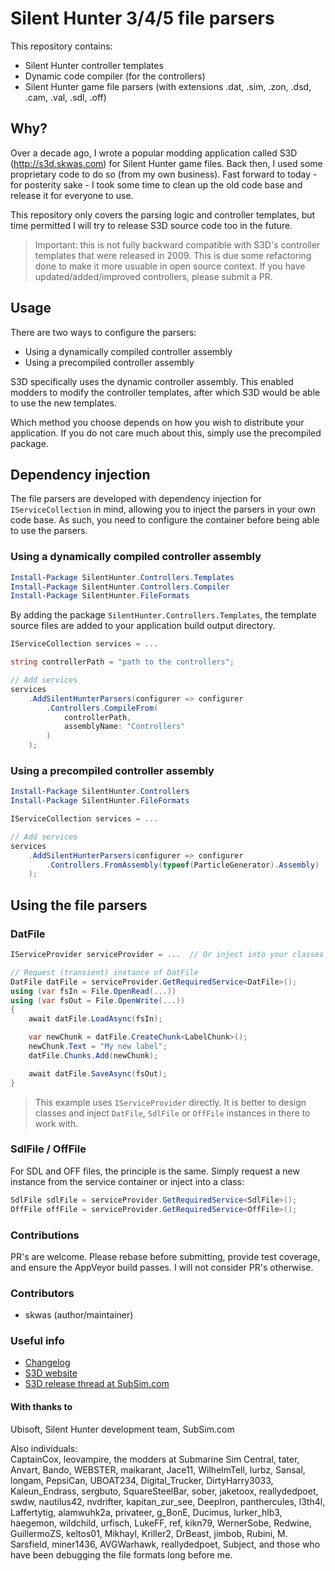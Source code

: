 # Silent Hunter 3/4/5 file parsers

This repository contains:
- Silent Hunter controller templates
- Dynamic code compiler (for the controllers)
- Silent Hunter game file parsers (with extensions .dat, .sim, .zon, .dsd, .cam, .val, .sdl, .off)

## Why?

Over a decade ago, I wrote a popular modding application called S3D (http://s3d.skwas.com) for Silent Hunter game files. Back then, I used some proprietary code to do so (from my own business). Fast forward to today - for posterity sake - I took some time to clean up the old code base and release it for everyone to use.

This repository only covers the parsing logic and controller templates, but time permitted I will try to release S3D source code too in the future.

> Important: this is not fully backward compatible with S3D's controller templates that were released in 2009. This is due some refactoring done to make it more usuable in open source context. If you have updated/added/improved controllers, please submit a PR.

## Usage

There are two ways to configure the parsers:

- Using a dynamically compiled controller assembly
- Using a precompiled controller assembly

S3D specifically uses the dynamic controller assembly. This enabled modders to modify the controller templates, after which S3D would be able to use the new templates.

Which method you choose depends on how you wish to distribute your application. If you do not care much about this, simply use the precompiled package.

## Dependency injection

The file parsers are developed with dependency injection for `IServiceCollection` in mind, allowing you to inject the parsers in your own code base. As such, you need to configure the container before being able to use the parsers.

### Using a dynamically compiled controller assembly

```powershell
Install-Package SilentHunter.Controllers.Templates
Install-Package SilentHunter.Controllers.Compiler
Install-Package SilentHunter.FileFormats
```

By adding the package `SilentHunter.Controllers.Templates`, the template source files are added to your application build output directory.

```csharp
IServiceCollection services = ...

string controllerPath = "path to the controllers";

// Add services
services
    .AddSilentHunterParsers(configurer => configurer
        .Controllers.CompileFrom(
            controllerPath,
            assemblyName: "Controllers"
        )
    );
```

### Using a precompiled controller assembly

```powershell
Install-Package SilentHunter.Controllers
Install-Package SilentHunter.FileFormats
```

```csharp
IServiceCollection services = ...

// Add services
services
    .AddSilentHunterParsers(configurer => configurer
        .Controllers.FromAssembly(typeof(ParticleGenerator).Assembly)
    );
```

## Using the file parsers

### DatFile

```csharp
IServiceProvider serviceProvider = ...  // Or inject into your classes directly.

// Request (transient) instance of DatFile
DatFile datFile = serviceProvider.GetRequiredService<DatFile>();
using (var fsIn = File.OpenRead(...))
using (var fsOut = File.OpenWrite(...))
{
    await datFile.LoadAsync(fsIn);

    var newChunk = datFile.CreateChunk<LabelChunk>();
    newChunk.Text = "My new label";
    datFile.Chunks.Add(newChunk);

    await datFile.SaveAsync(fsOut);
}
```

> This example uses `IServiceProvider` directly. It is better to design classes and inject `DatFile`, `SdlFile` or `OffFile` instances in there to work with.

### SdlFile / OffFile

For SDL and OFF files, the principle is the same. Simply request a new instance from the service container or inject into a class:

```csharp
SdlFile sdlFile = serviceProvider.GetRequiredService<SdlFile>();
OffFile offFile = serviceProvider.GetRequiredService<OffFile>();
```

### Contributions
PR's are welcome. Please rebase before submitting, provide test coverage, and ensure the AppVeyor build passes. I will not consider PR's otherwise.

### Contributors
- skwas (author/maintainer)

### Useful info

- [Changelog](Changelog.md)
- [S3D website](http://s3d.skwas.com)
- [S3D release thread at SubSim.com](https://www.subsim.com/radioroom/showthread.php?t=119571)

#### With thanks to

Ubisoft, Silent Hunter development team, SubSim.com

Also individuals:  
CaptainCox, leovampire, the modders at Submarine Sim Central, tater, Anvart, Bando, WEBSTER, maikarant, Jace11, WilhelmTell, lurbz, Sansal, longam, PepsiCan, UBOAT234, Digital_Trucker, DirtyHarry3033, Kaleun_Endrass, sergbuto, SquareSteelBar, sober, jaketoox, reallydedpoet, swdw, nautilus42, nvdrifter, kapitan_zur_see, DeepIron, panthercules, l3th4l, Laffertytig, alamwuhk2a, privateer, g_BonE, Ducimus,  lurker_hlb3, haegemon, wildchild, urfisch, LukeFF, ref, kikn79, WernerSobe, Redwine, GuillermoZS, keltos01, Mikhayl, Kriller2, DrBeast, jimbob, Rubini, M. Sarsfield, miner1436, AVGWarhawk, reallydedpoet, Subject, and those who have been debugging the file formats long before me.